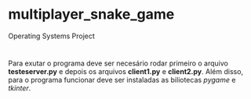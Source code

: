 # multiplayer_snake_game
Operating Systems Project
#

Para exutar o programa deve ser necesário rodar primeiro o arquivo **testeserver.py** e depois os arquivos **client1.py** e **client2.py**. Além disso, para o programa funcionar deve ser instaladas as biliotecas *pygame* e *tkinter*.

